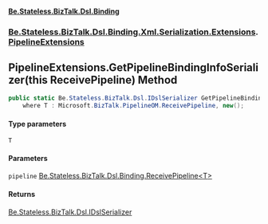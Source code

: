 #### [Be.Stateless.BizTalk.Dsl.Binding](README.md 'README')
### [Be.Stateless.BizTalk.Dsl.Binding.Xml.Serialization.Extensions](Be.Stateless.BizTalk.Dsl.Binding.Xml.Serialization.Extensions.md 'Be.Stateless.BizTalk.Dsl.Binding.Xml.Serialization.Extensions').[PipelineExtensions](PipelineExtensions.md 'Be.Stateless.BizTalk.Dsl.Binding.Xml.Serialization.Extensions.PipelineExtensions')

## PipelineExtensions.GetPipelineBindingInfoSerializer<T>(this ReceivePipeline<T>) Method

```csharp
public static Be.Stateless.BizTalk.Dsl.IDslSerializer GetPipelineBindingInfoSerializer<T>(this Be.Stateless.BizTalk.Dsl.Binding.ReceivePipeline<T> pipeline)
    where T : Microsoft.BizTalk.PipelineOM.ReceivePipeline, new();
```
#### Type parameters

<a name='Be.Stateless.BizTalk.Dsl.Binding.Xml.Serialization.Extensions.PipelineExtensions.GetPipelineBindingInfoSerializer_T_(thisBe.Stateless.BizTalk.Dsl.Binding.ReceivePipeline_T_).T'></a>

`T`
#### Parameters

<a name='Be.Stateless.BizTalk.Dsl.Binding.Xml.Serialization.Extensions.PipelineExtensions.GetPipelineBindingInfoSerializer_T_(thisBe.Stateless.BizTalk.Dsl.Binding.ReceivePipeline_T_).pipeline'></a>

`pipeline` [Be.Stateless.BizTalk.Dsl.Binding.ReceivePipeline&lt;](ReceivePipeline_T_.md 'Be.Stateless.BizTalk.Dsl.Binding.ReceivePipeline<T>')[T](PipelineExtensions.GetPipelineBindingInfoSerializer_T_(thisReceivePipeline_T_).md#Be.Stateless.BizTalk.Dsl.Binding.Xml.Serialization.Extensions.PipelineExtensions.GetPipelineBindingInfoSerializer_T_(thisBe.Stateless.BizTalk.Dsl.Binding.ReceivePipeline_T_).T 'Be.Stateless.BizTalk.Dsl.Binding.Xml.Serialization.Extensions.PipelineExtensions.GetPipelineBindingInfoSerializer<T>(this Be.Stateless.BizTalk.Dsl.Binding.ReceivePipeline<T>).T')[&gt;](ReceivePipeline_T_.md 'Be.Stateless.BizTalk.Dsl.Binding.ReceivePipeline<T>')

#### Returns
[Be.Stateless.BizTalk.Dsl.IDslSerializer](https://docs.microsoft.com/en-us/dotnet/api/Be.Stateless.BizTalk.Dsl.IDslSerializer 'Be.Stateless.BizTalk.Dsl.IDslSerializer')